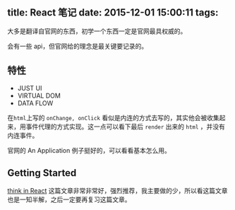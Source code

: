 title: React 笔记
date: 2015-12-01 15:00:11
tags:
---
大多是翻译自官网的东西，初学一个东西一定是官网最具权威的。
<!--more-->

会有一些 api，但官网给的理念是最关键要记录的。

## 特性
* JUST UI
* VIRTUAL DOM
* DATA FLOW

在`html`上写的 `onChange, onClick` 看似是内连的方式去写的，其实他会被收集起来，用事件代理的方式实现。这一点可以看下最后 `render` 出来的 `html` ，并没有内连事件。

官网的 An Application 例子挺好的，可以看看基本怎么用。

## Getting Started

[think in React](http://reactjs.cn/react/docs/thinking-in-react.html) 这篇文章非常非常好，强烈推荐，我主要做的少，所以看这篇文章也是一知半解，之后一定要再复习这篇文章。